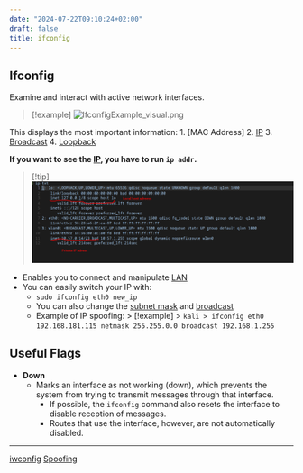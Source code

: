 ```yaml
---
date: "2024-07-22T09:10:24+02:00"
draft: false
title: ifconfig
---
```


## Ifconfig

Examine and interact with active network interfaces.

> \[!example\]
> ![IfconfigExample_visual.png](/static/IfconfigExample_visual.png)

This displays the most important information: 1. \[MAC Address\] 2.
[IP](/Network/Ref_OSI/IP) 3.
[Broadcast](/Penetration/Bcast) 4.
[Loopback](/Penetration/lo)

**If you want to see the [IP](/Network/Ref_OSI/IP), you have
to run `ip addr`.**

> \[!tip\] ![IpAddr_visual.png](/static/IpAddr_visual.png)

-   Enables you to connect and manipulate
    [LAN](/Network/Network_Types/LAN)
-   You can easily switch your IP with:
    -   `sudo ifconfig eth0 new_ip`
    -   You can also change the [subnet
        mask](/Network/basic_network_connections/subnet_mask)
        and [broadcast](/Penetration/Bcast)
    -   Example of IP spoofing: > \[!example\] >
        `kali > ifconfig eth0 192.168.181.115 netmask 255.255.0.0 broadcast 192.168.1.255`

## Useful Flags

-   **Down**
    -   Marks an interface as not working (down), which prevents the
        system from trying to transmit messages through that interface.
        -   If possible, the `ifconfig` command also resets the
            interface to disable reception of messages.
        -   Routes that use the interface, however, are not
            automatically disabled.

------------------------------------------------------------------------

[iwconfig](/Penetration/iwconfig)
[Spoofing](/Linux/spoof)
